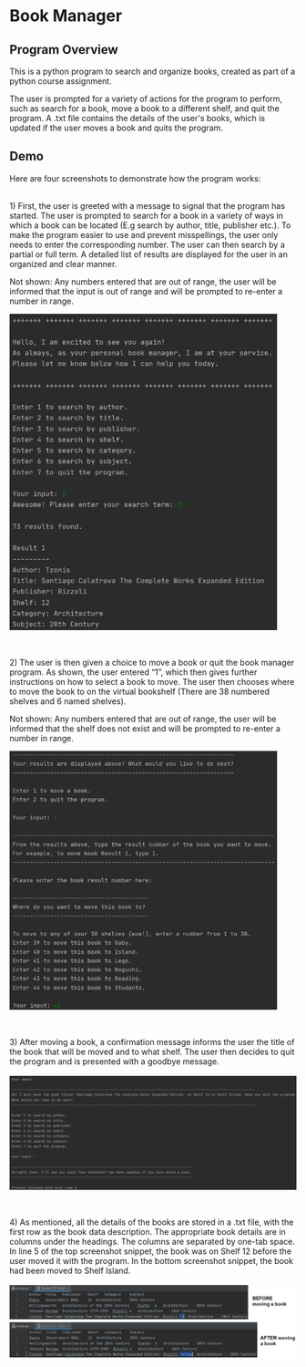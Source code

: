 # Book Manager

## Program Overview
This is a python program to search and organize books, created as part of a python course assignment.  

The user is prompted for a variety of actions for the program to perform, such as search for a book, move a book to a different shelf, and quit the program. A .txt file contains the details of the user's books, which is updated if the user moves a book and quits the program.
<br>

## Demo
Here are four screenshots to demonstrate how the program works:
<br><br>
<p>1) First, the user is greeted with a message to signal that the program has started. The user is prompted to search for a book in a variety of ways in which a book can be located (E.g search by author, title, publisher etc.). To make the program easier to use and prevent misspellings, the user only needs to enter the corresponding number. The user can then search by a partial or full term. A detailed list of results are displayed for the user in an organized and clear manner.

Not shown: Any numbers entered that are out of range, the user will be informed that the input is out of range and will be prompted to re-enter a number in range.

<img src="images/book-manager-screenshot-1.png" width="470">
</p>
<br>
<p>2) The user is then given a choice to move a book or quit the book manager program. As shown, the user entered “1”, which then gives further instructions on how to select a book to move. The user then chooses where to move the book to on the virtual bookshelf (There are 38 numbered shelves and 6 named shelves).

Not shown: Any numbers entered that are out of range, the user will be informed that the shelf does not exist and will be prompted to re-enter a number in range.

<img src="images/book-manager-screenshot-2.png" width="470">
</p>
<br>
<p>3) After moving a book, a confirmation message informs the user the title of the book that will be moved and to what shelf. The user then decides to quit the program and is presented with a goodbye message.
<br><br>
<img src="images/book-manager-screenshot-3.png" width="870">
</p>
<br>
<p>4) As mentioned, all the details of the books are stored in a .txt file, with the first row as the book data description. The appropriate book details are in columns under the headings. The columns are separated by one-tab space. In line 5 of the top screenshot snippet, the book was on Shelf 12 before the user moved it with the program. In the bottom screenshot snippet, the book had been moved to Shelf Island.
<br><br>
<img src="images/book-manager-screenshot-4.png" width="870">
</p>

